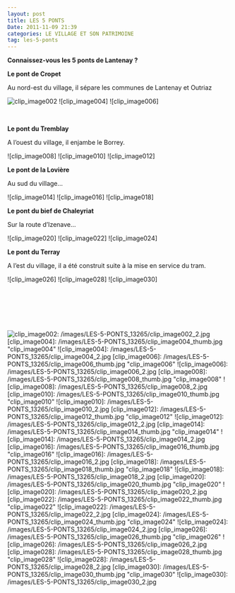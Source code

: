 ```yaml
---
layout: post
title: LES 5 PONTS
Date: 2011-11-09 21:39
categories: LE VILLAGE ET SON PATRIMOINE
tag: les-5-ponts
---
```


**Connaissez-vous les 5 ponts de Lantenay ?**

**Le pont de Cropet**

Au nord-est du village, il sépare les communes de Lantenay et Outriaz

![clip_image002] ![clip_image004]
![clip_image006]

 

**Le pont du Tremblay**

A l’ouest du village, il enjambe le Borrey.

![clip_image008] ![clip_image010]
![clip_image012]

**Le pont de la Lovière**

Au sud du village...

![clip_image014] ![clip_image016]
![clip_image018]

**Le pont du bief de Chaleyriat**

Sur la route d’Izenave...

![clip_image020] ![clip_image022]
![clip_image024]

**Le pont du Terray**

A l’est du village, il a été construit suite à la mise en service du
tram.

![clip_image026] ![clip_image028]
![clip_image030]

 

 

 

  [clip_image002]: /images/LES-5-PONTS_13265/clip_image002_thumb.jpg
    "clip_image002"
  ![clip_image002]: /images/LES-5-PONTS_13265/clip_image002_2.jpg
  [clip_image004]: /images/LES-5-PONTS_13265/clip_image004_thumb.jpg
    "clip_image004"
  ![clip_image004]: /images/LES-5-PONTS_13265/clip_image004_2.jpg
  [clip_image006]: /images/LES-5-PONTS_13265/clip_image006_thumb.jpg
    "clip_image006"
  ![clip_image006]: /images/LES-5-PONTS_13265/clip_image006_2.jpg
  [clip_image008]: /images/LES-5-PONTS_13265/clip_image008_thumb.jpg
    "clip_image008"
  ![clip_image008]: /images/LES-5-PONTS_13265/clip_image008_2.jpg
  [clip_image010]: /images/LES-5-PONTS_13265/clip_image010_thumb.jpg
    "clip_image010"
  ![clip_image010]: /images/LES-5-PONTS_13265/clip_image010_2.jpg
  [clip_image012]: /images/LES-5-PONTS_13265/clip_image012_thumb.jpg
    "clip_image012"
  ![clip_image012]: /images/LES-5-PONTS_13265/clip_image012_2.jpg
  [clip_image014]: /images/LES-5-PONTS_13265/clip_image014_thumb.jpg
    "clip_image014"
  ![clip_image014]: /images/LES-5-PONTS_13265/clip_image014_2.jpg
  [clip_image016]: /images/LES-5-PONTS_13265/clip_image016_thumb.jpg
    "clip_image016"
  ![clip_image016]: /images/LES-5-PONTS_13265/clip_image016_2.jpg
  [clip_image018]: /images/LES-5-PONTS_13265/clip_image018_thumb.jpg
    "clip_image018"
  ![clip_image018]: /images/LES-5-PONTS_13265/clip_image018_2.jpg
  [clip_image020]: /images/LES-5-PONTS_13265/clip_image020_thumb.jpg
    "clip_image020"
  ![clip_image020]: /images/LES-5-PONTS_13265/clip_image020_2.jpg
  [clip_image022]: /images/LES-5-PONTS_13265/clip_image022_thumb.jpg
    "clip_image022"
  ![clip_image022]: /images/LES-5-PONTS_13265/clip_image022_2.jpg
  [clip_image024]: /images/LES-5-PONTS_13265/clip_image024_thumb.jpg
    "clip_image024"
  ![clip_image024]: /images/LES-5-PONTS_13265/clip_image024_2.jpg
  [clip_image026]: /images/LES-5-PONTS_13265/clip_image026_thumb.jpg
    "clip_image026"
  ![clip_image026]: /images/LES-5-PONTS_13265/clip_image026_2.jpg
  [clip_image028]: /images/LES-5-PONTS_13265/clip_image028_thumb.jpg
    "clip_image028"
  ![clip_image028]: /images/LES-5-PONTS_13265/clip_image028_2.jpg
  [clip_image030]: /images/LES-5-PONTS_13265/clip_image030_thumb.jpg
    "clip_image030"
  ![clip_image030]: /images/LES-5-PONTS_13265/clip_image030_2.jpg
